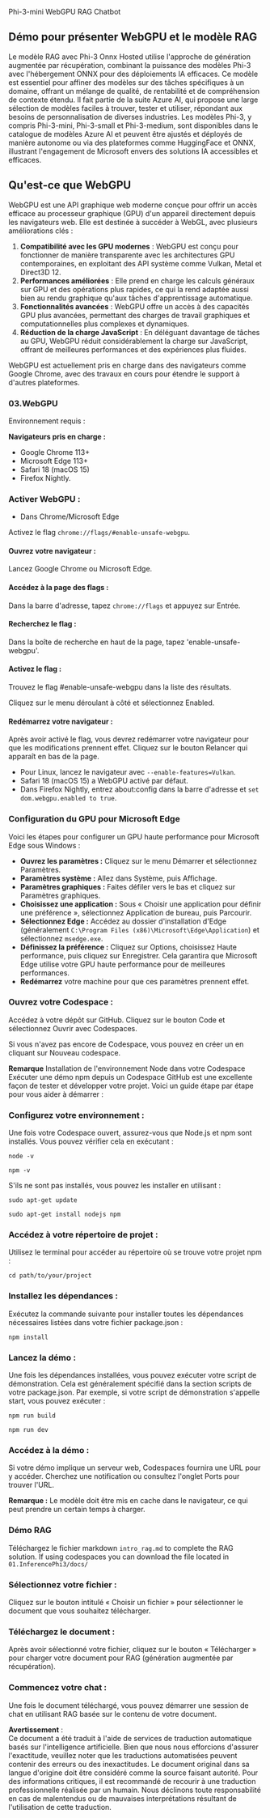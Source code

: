 Phi-3-mini WebGPU RAG Chatbot

## Démo pour présenter WebGPU et le modèle RAG
Le modèle RAG avec Phi-3 Onnx Hosted utilise l'approche de génération augmentée par récupération, combinant la puissance des modèles Phi-3 avec l'hébergement ONNX pour des déploiements IA efficaces. Ce modèle est essentiel pour affiner des modèles sur des tâches spécifiques à un domaine, offrant un mélange de qualité, de rentabilité et de compréhension de contexte étendu. Il fait partie de la suite Azure AI, qui propose une large sélection de modèles faciles à trouver, tester et utiliser, répondant aux besoins de personnalisation de diverses industries. Les modèles Phi-3, y compris Phi-3-mini, Phi-3-small et Phi-3-medium, sont disponibles dans le catalogue de modèles Azure AI et peuvent être ajustés et déployés de manière autonome ou via des plateformes comme HuggingFace et ONNX, illustrant l'engagement de Microsoft envers des solutions IA accessibles et efficaces.

## Qu'est-ce que WebGPU 
WebGPU est une API graphique web moderne conçue pour offrir un accès efficace au processeur graphique (GPU) d'un appareil directement depuis les navigateurs web. Elle est destinée à succéder à WebGL, avec plusieurs améliorations clés :

1. **Compatibilité avec les GPU modernes** : WebGPU est conçu pour fonctionner de manière transparente avec les architectures GPU contemporaines, en exploitant des API système comme Vulkan, Metal et Direct3D 12.
2. **Performances améliorées** : Elle prend en charge les calculs généraux sur GPU et des opérations plus rapides, ce qui la rend adaptée aussi bien au rendu graphique qu'aux tâches d'apprentissage automatique.
3. **Fonctionnalités avancées** : WebGPU offre un accès à des capacités GPU plus avancées, permettant des charges de travail graphiques et computationnelles plus complexes et dynamiques.
4. **Réduction de la charge JavaScript** : En déléguant davantage de tâches au GPU, WebGPU réduit considérablement la charge sur JavaScript, offrant de meilleures performances et des expériences plus fluides.

WebGPU est actuellement pris en charge dans des navigateurs comme Google Chrome, avec des travaux en cours pour étendre le support à d'autres plateformes.

### 03.WebGPU
Environnement requis :

**Navigateurs pris en charge :** 
- Google Chrome 113+
- Microsoft Edge 113+
- Safari 18 (macOS 15)
- Firefox Nightly.

### Activer WebGPU :

- Dans Chrome/Microsoft Edge 

Activez le flag `chrome://flags/#enable-unsafe-webgpu`.

#### Ouvrez votre navigateur :
Lancez Google Chrome ou Microsoft Edge.

#### Accédez à la page des flags :
Dans la barre d'adresse, tapez `chrome://flags` et appuyez sur Entrée.

#### Recherchez le flag :
Dans la boîte de recherche en haut de la page, tapez 'enable-unsafe-webgpu'.

#### Activez le flag :
Trouvez le flag #enable-unsafe-webgpu dans la liste des résultats.

Cliquez sur le menu déroulant à côté et sélectionnez Enabled.

#### Redémarrez votre navigateur :

Après avoir activé le flag, vous devrez redémarrer votre navigateur pour que les modifications prennent effet. Cliquez sur le bouton Relancer qui apparaît en bas de la page.

- Pour Linux, lancez le navigateur avec `--enable-features=Vulkan`.
- Safari 18 (macOS 15) a WebGPU activé par défaut.
- Dans Firefox Nightly, entrez about:config dans la barre d'adresse et `set dom.webgpu.enabled to true`.

### Configuration du GPU pour Microsoft Edge 

Voici les étapes pour configurer un GPU haute performance pour Microsoft Edge sous Windows :

- **Ouvrez les paramètres :** Cliquez sur le menu Démarrer et sélectionnez Paramètres.
- **Paramètres système :** Allez dans Système, puis Affichage.
- **Paramètres graphiques :** Faites défiler vers le bas et cliquez sur Paramètres graphiques.
- **Choisissez une application :** Sous « Choisir une application pour définir une préférence », sélectionnez Application de bureau, puis Parcourir.
- **Sélectionnez Edge :** Accédez au dossier d'installation d'Edge (généralement `C:\Program Files (x86)\Microsoft\Edge\Application`) et sélectionnez `msedge.exe`.
- **Définissez la préférence :** Cliquez sur Options, choisissez Haute performance, puis cliquez sur Enregistrer.
Cela garantira que Microsoft Edge utilise votre GPU haute performance pour de meilleures performances.
- **Redémarrez** votre machine pour que ces paramètres prennent effet.

### Ouvrez votre Codespace :
Accédez à votre dépôt sur GitHub.
Cliquez sur le bouton Code et sélectionnez Ouvrir avec Codespaces.

Si vous n'avez pas encore de Codespace, vous pouvez en créer un en cliquant sur Nouveau codespace.

**Remarque** Installation de l'environnement Node dans votre Codespace
Exécuter une démo npm depuis un Codespace GitHub est une excellente façon de tester et développer votre projet. Voici un guide étape par étape pour vous aider à démarrer :

### Configurez votre environnement :
Une fois votre Codespace ouvert, assurez-vous que Node.js et npm sont installés. Vous pouvez vérifier cela en exécutant :
```
node -v
```
```
npm -v
```

S'ils ne sont pas installés, vous pouvez les installer en utilisant :
```
sudo apt-get update
```
```
sudo apt-get install nodejs npm
```

### Accédez à votre répertoire de projet :
Utilisez le terminal pour accéder au répertoire où se trouve votre projet npm :
```
cd path/to/your/project
```

### Installez les dépendances :
Exécutez la commande suivante pour installer toutes les dépendances nécessaires listées dans votre fichier package.json :

```
npm install
```

### Lancez la démo :
Une fois les dépendances installées, vous pouvez exécuter votre script de démonstration. Cela est généralement spécifié dans la section scripts de votre package.json. Par exemple, si votre script de démonstration s'appelle start, vous pouvez exécuter :

```
npm run build
```
```
npm run dev
```

### Accédez à la démo :
Si votre démo implique un serveur web, Codespaces fournira une URL pour y accéder. Cherchez une notification ou consultez l'onglet Ports pour trouver l'URL.

**Remarque :** Le modèle doit être mis en cache dans le navigateur, ce qui peut prendre un certain temps à charger.

### Démo RAG
Téléchargez le fichier markdown `intro_rag.md` to complete the RAG solution. If using codespaces you can download the file located in `01.InferencePhi3/docs/`

### Sélectionnez votre fichier :
Cliquez sur le bouton intitulé « Choisir un fichier » pour sélectionner le document que vous souhaitez télécharger.

### Téléchargez le document :
Après avoir sélectionné votre fichier, cliquez sur le bouton « Télécharger » pour charger votre document pour RAG (génération augmentée par récupération).

### Commencez votre chat :
Une fois le document téléchargé, vous pouvez démarrer une session de chat en utilisant RAG basée sur le contenu de votre document.

**Avertissement** :  
Ce document a été traduit à l'aide de services de traduction automatique basés sur l'intelligence artificielle. Bien que nous nous efforcions d'assurer l'exactitude, veuillez noter que les traductions automatisées peuvent contenir des erreurs ou des inexactitudes. Le document original dans sa langue d'origine doit être considéré comme la source faisant autorité. Pour des informations critiques, il est recommandé de recourir à une traduction professionnelle réalisée par un humain. Nous déclinons toute responsabilité en cas de malentendus ou de mauvaises interprétations résultant de l'utilisation de cette traduction.